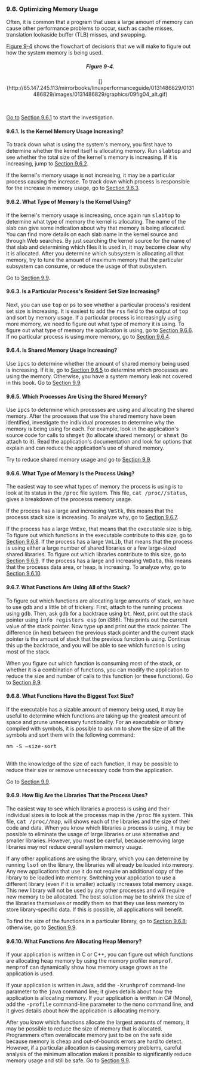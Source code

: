 ### 9.6\. Optimizing Memory Usage

Often, it is common that a program that uses a large amount of memory can cause other performance problems to occur, such as cache misses, translation lookaside buffer (TLB) misses, and swapping.

[Figure 9-4](ch09lev1sec6.html#ch09fig04) shows the flowchart of decisions that we will make to figure out how the system memory is being used.

<a name="ch09fig04"></a>

<center>

##### Figure 9-4\.

<div class="v1">[](http://85.147.245.113/mirrorbooks/linuxperformanceguide/0131486829/0131486829/images/0131486829/graphics/09fig04_alt.gif)</div>

</center>

[  
](http://85.147.245.113/mirrorbooks/linuxperformanceguide/0131486829/0131486829/images/0131486829/graphics/09fig04_alt.gif)

[Go to](http://85.147.245.113/mirrorbooks/linuxperformanceguide/0131486829/0131486829/images/0131486829/graphics/09fig04_alt.gif) [Section 9.6.1](ch09lev1sec6.html#ch09lev2sec22) to start the investigation.

<a name="ch09lev2sec22"></a>

#### 9.6.1\. Is the Kernel Memory Usage Increasing?

To track down <a name="iddle2256"></a><a name="iddle2257"></a><a name="iddle2258"></a><a name="iddle2259"></a>what is using the system's memory, you first have to determine whether the kernel itself is allocating memory. Run <tt>slabtop</tt> and see whether the total size of the kernel's memory is increasing. If it is increasing, jump to [Section 9.6.2](ch09lev1sec6.html#ch09lev2sec23).

If the kernel's memory usage is not increasing, it may be a particular process causing the increase. To track down which process is responsible for the increase in memory usage, go to [Section 9.6.3](ch09lev1sec6.html#ch09lev2sec24).

<a name="ch09lev2sec23"></a>

#### 9.6.2\. What Type of Memory Is the Kernel Using?

If the kernel's <a name="iddle2260"></a><a name="iddle2261"></a><a name="iddle2262"></a><a name="iddle2263"></a><a name="iddle2264"></a>memory usage is increasing, once again run <tt>slabtop</tt> to determine what type of memory the kernel is allocating. The name of the slab can give some indication about why that memory is being allocated. You can find more details on each slab name in the kernel source and through Web searches. By just searching the kernel source for the name of that slab and determining which files it is used in, it may become clear why it is allocated. After you determine which subsystem is allocating all that memory, try to tune the amount of maximum memory that the particular subsystem can consume, or reduce the usage of that subsystem.

Go to [Section 9.9](ch09lev1sec9.html#ch09lev1sec9).

<a name="ch09lev2sec24"></a>

#### 9.6.3\. Is a Particular Process's Resident Set Size Increasing?

Next, you <a name="iddle2265"></a>can use <tt>top</tt> or <tt>ps</tt> to see whether a particular process's resident set size is increasing. It is easiest to add the <tt>rss</tt> field to the output of <tt>top</tt> and sort by memory usage. If a particular process is increasingly using more memory, we need to figure out what type of memory it is using. To figure out what type of memory the application is using, go to [Section 9.6.6](ch09lev1sec6.html#ch09lev2sec27). If no particular process is using more memory, go to [Section 9.6.4](ch09lev1sec6.html#ch09lev2sec25).

<a name="ch09lev2sec25"></a>

#### 9.6.4\. Is Shared Memory Usage Increasing?

Use <tt>ipcs</tt> to determine whether the amount of shared memory being used is increasing. If it is, go to [Section 9.6.5](ch09lev1sec6.html#ch09lev2sec26) to determine which processes are using the memory. Otherwise, you have a system memory leak not covered in this book. Go to [Section 9.9](ch09lev1sec9.html#ch09lev1sec9).

<a name="ch09lev2sec26"></a>

#### 9.6.5\. Which Processes Are Using the Shared Memory?

Use <tt>ipcs</tt> to determine <a name="iddle2266"></a>which processes are using and allocating the shared memory. After the processes that use the shared memory have been identified, investigate the individual processes to determine why the memory is being using for each. For example, look in the application's source code for calls to <tt>shmget</tt> (to allocate shared memory) or <tt>shmat</tt> (to attach to it). Read the application's documentation and look for options that explain and can reduce the application's use of shared memory.

Try to reduce shared memory usage and go to [Section 9.9](ch09lev1sec9.html#ch09lev1sec9).

<a name="ch09lev2sec27"></a>

#### 9.6.6\. What Type of Memory Is the Process Using?

The easiest way to see <a name="iddle2267"></a>what types of memory the process is using is to look at its status in the <tt>/proc</tt> file system. This file, <tt>cat /proc/<pid>/status</tt>, gives a breakdown of the processs memory usage.

If the process has a large and increasing <tt>VmStk</tt>, this means that the processs stack size is increasing. To analyze why, go to [Section 9.6.7](ch09lev1sec6.html#ch09lev2sec28).

If the process has a large <tt>VmExe</tt>, that means that the executable size is big. To figure out which functions in the executable contribute to this size, go to [Section 9.6.8](ch09lev1sec6.html#ch09lev2sec29). If the process has a large <tt>VmLib</tt>, that means that the process is using either a large number of shared libraries or a few large-sized shared libraries. To figure out which libraries contribute to this size, go to [Section 9.6.9](ch09lev1sec6.html#ch09lev2sec30). If the process has a large and increasing <tt>VmData</tt>, this means that the processs data area, or heap, is increasing. To analyze why, go to <a name="iddle2268"></a>[Section 9.6.10](ch09lev1sec6.html#ch09lev2sec31).

<a name="ch09lev2sec28"></a>

#### 9.6.7\. What Functions Are Using All of the Stack?

To figure out <a name="iddle2269"></a><a name="iddle2270"></a>which functions are allocating large amounts of stack, we have to use <tt>gdb</tt> and a little bit of trickery. First, attach to the running process using <tt>gdb</tt>. Then, ask <tt>gdb</tt> for a backtrace using <tt>bt</tt>. Next, print out the stack pointer using <tt>info registers esp</tt> (on i386). This prints out the current value of the stack pointer. Now type <tt>up</tt> and print out the stack pointer. The difference (in hex) between the previous stack pointer and the current stack pointer is the amount of stack that the previous function is using. Continue this up the backtrace, and you will be able to see which function is using most of the stack.

When you figure out which function is consuming most of the stack, or whether it is a combination of functions, you can modify the application to reduce the size and number of calls to this function (or these functions). Go to [Section 9.9](ch09lev1sec9.html#ch09lev1sec9).

<a name="ch09lev2sec29"></a>

#### 9.6.8\. What Functions Have the Biggest Text Size?

If the executable <a name="iddle2271"></a><a name="iddle2272"></a>has a sizable amount of memory being used, it may be useful to determine which functions are taking up the greatest amount of space and prune unnecessary functionality. For an executable or library compiled with symbols, it is possible to ask <tt>nm</tt> to show the size of all the symbols and sort them with the following command:

<pre>nm -S –size-sort

</pre>

With the knowledge of the size of each function, it may be possible to reduce their size or remove unnecessary code from the <a name="iddle2273"></a><a name="iddle2274"></a>application.

Go to [Section 9.9](ch09lev1sec9.html#ch09lev1sec9).

<a name="ch09lev2sec30"></a>

#### 9.6.9\. How Big Are the Libraries That the Process Uses?

The easiest way <a name="iddle2275"></a><a name="iddle2276"></a><a name="iddle2277"></a>to see which libraries a process is using and their individual sizes is to look at the processs map in the <tt>/proc</tt> file system. This file, <tt>cat /proc/<pid>/map</tt>, will shows each of the libraries and the size of their code and data. When you know which libraries a process is using, it may be possible to eliminate the usage of large libraries or use alternative and smaller libraries. However, you must be careful, because removing large libraries may not reduce overall system memory usage.

If any other applications are using the library, which you can determine by running <tt>lsof</tt> on the library, the libraries will already be loaded into memory. Any new applications that use it do not require an additional copy of the library to be loaded into memory. Switching your application to use a different library (even if it is smaller) actually increases total memory usage. This new library will not be used by any other processes and will require new memory to be allocated. The best solution may be to shrink the size of the libraries themselves or modify them so that they use less memory to store library-specific data. If this is possible, all applications will benefit.

To find the size of the functions in a particular library, go to [Section 9.6.8](ch09lev1sec6.html#ch09lev2sec29); otherwise, go to <a name="iddle2278"></a><a name="iddle2279"></a><a name="iddle2280"></a>[Section 9.9](ch09lev1sec9.html#ch09lev1sec9).

<a name="ch09lev2sec31"></a>

#### 9.6.10\. What Functions Are Allocating Heap Memory?

If your application is <a name="iddle2281"></a><a name="iddle2282"></a><a name="iddle2283"></a>written in C or C++, you can figure out which functions are allocating heap memory by using the memory profiler <tt>memprof</tt>. <tt>memprof</tt> can dynamically show how memory usage grows as the application is used.

If your application is written in Java, add the <tt>-Xrunhprof</tt> command-line parameter to the <tt>java</tt> command line; it gives details about how the application is allocating memory. If your application is written in C# (Mono), add the <tt>-profile</tt> command-line parameter to the <tt>mono</tt> command line, and it gives details about how the application is allocating memory.

After you know which functions allocate the largest amounts of memory, it may be possible to reduce the size of memory that is allocated. Programmers often overallocate memory just to be on the safe side because memory is cheap and out-of-bounds errors are hard to detect. However, if a particular allocation is causing memory problems, careful analysis of the minimum allocation makes it possible to significantly reduce memory usage and still be <a name="iddle2284"></a><a name="iddle2285"></a><a name="iddle2286"></a>safe. Go to [Section 9.9](ch09lev1sec9.html#ch09lev1sec9).